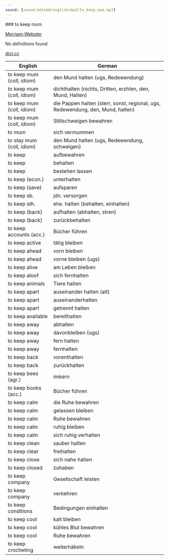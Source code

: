 ```yaml
---
sound: [sound:ankimd/english/mp3/to_keep_mum.mp3]
---
```


\### to keep mum

[Merriam-Webster](https://www.merriam-webster.com/dictionary/to+keep+mum)

No definitions found

[dict.cc](https://www.dict.cc/to+keep+mum)

| English        | German       |
| -------------- | ------------ |
| to keep mum (coll, idiom) | den Mund halten (ugs, Redewendung) |
| to keep mum (coll, idiom) | dichthalten (nichts, Dritten, erzhlen, den, Mund, Halten) |
| to keep mum (coll, idiom) | die Pappen halten (sterr, sonst, regional, ugs, Redewendung, den, Mund, halten) |
| to keep mum (coll, idiom) | Stillschweigen bewahren |
| to mum | sich vermummen |
| to stay mum (coll, idiom) | den Mund halten (ugs, Redewendung, schweigen) |
| to keep | aufbewahren |
| to keep | behalten |
| to keep | bestehen lassen |
| to keep (econ.) | unterhalten |
| to keep (save) | aufsparen |
| to keep sb. | jdn. versorgen |
| to keep sth. | etw. halten (behalten, einhalten) |
| to keep (back) | aufhalten (abhalten, stren) |
| to keep (back) | zurückbehalten |
| to keep accounts (acc.) | Bücher führen |
| to keep active | tätig bleiben |
| to keep ahead | vorn bleiben |
| to keep ahead | vorne bleiben (ugs) |
| to keep alive | am Leben bleiben |
| to keep aloof | sich fernhalten |
| to keep animals | Tiere halten |
| to keep apart | auseinander halten (alt) |
| to keep apart | auseinanderhalten |
| to keep apart | getrennt halten |
| to keep available | bereithalten |
| to keep away | abhalten |
| to keep away | davonbleiben (ugs) |
| to keep away | fern halten |
| to keep away | fernhalten |
| to keep back | vorenthalten |
| to keep back | zurückhalten |
| to keep bees (agr.) | imkern |
| to keep books (acc.) | Bücher führen |
| to keep calm | die Ruhe bewahren |
| to keep calm | gelassen bleiben |
| to keep calm | Ruhe bewahren |
| to keep calm | ruhig bleiben |
| to keep calm | sich ruhig verhalten |
| to keep clean | sauber halten |
| to keep clear | freihalten |
| to keep close | sich nahe halten |
| to keep closed | zuhaben |
| to keep company | Gesellschaft leisten |
| to keep company | verkehren |
| to keep conditions | Bedingungen einhalten |
| to keep cool | kalt bleiben |
| to keep cool | kühles Blut bewahren |
| to keep cool | Ruhe bewahren |
| to keep crocheting | weiterhäkeln |
